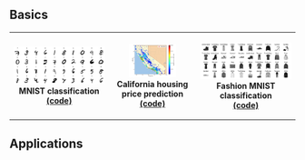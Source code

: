 ## Basics

<table style="width:100%">
  <tr>
    <th>
      <p align="center">
           <img src="./media/mnist.png" alt="mnist" width="100%" height="100%"></a>
           <br>MNIST classification
           <br><a href="./mnist.ipynb" name="mnist_code">(code)</a>
      </p>
    </th>
        <th><p align="center">
           <img src="./media/california_housing_prices_plot.png" alt="chpp" width="60%" height="60%"></a>
           <br>California housing price prediction
           <br><a href="./housing_price_prediction.ipynb" name="chpp_code">(code)</a>
        </p>
    </th>
       <th><p align="center">
           <img src="./media/fashion_mnist_plot.png" alt="fashion_mnist" width="100%" height="100%"></a>
           <br>Fashion MNIST classification
           <br><a href="" name="fmnist_code">(code)</a>
        </p>
  </tr>
  <tr>
</table>




## Applications





